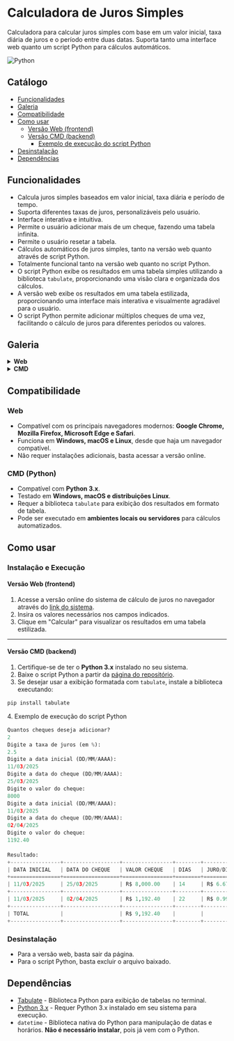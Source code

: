 # Calculadora de Juros Simples
Calculadora para calcular juros simples com base em um valor inicial, taxa diária de juros e o período entre duas datas. Suporta tanto uma interface web quanto um script Python para cálculos automáticos.

![Python](https://img.shields.io/badge/python-3.x-blue)

## Catálogo

- [Funcionalidades](#funcionalidades)
- [Galeria](#galeria)
- [Compatibilidade](#compatibilidade)
- [Como usar](#como-usar)
  - [Versão Web (frontend)](#versão-web-frontend)
  - [Versão CMD (backend)](#versão-cmd-backend)
     - [Exemplo de execução do script Python](#4-exemplo-de-execucao-do-script-python)
- [Desinstalação](#desinstalação)
- [Dependências](#dependências)


## Funcionalidades
* Calcula juros simples baseados em valor inicial, taxa diária e período de tempo.
* Suporta diferentes taxas de juros, personalizáveis pelo usuário.
* Interface interativa e intuitiva.
* Permite o usuário adicionar mais de um cheque, fazendo uma tabela infinita.
* Permite o usuário resetar a tabela.
* Cálculos automáticos de juros simples, tanto na versão web quanto através de script Python.
* Totalmente funcional tanto na versão web quanto no script Python.
* O script Python exibe os resultados em uma tabela simples utilizando a biblioteca `tabulate`, proporcionando uma visão clara e organizada dos cálculos.
* A versão web exibe os resultados em uma tabela estilizada, proporcionando uma interface mais interativa e visualmente agradável para o usuário.
* O script Python permite adicionar múltiplos cheques de uma vez, facilitando o cálculo de juros para diferentes períodos ou valores.

## Galeria

<details><summary><b>Web</b></summary>
   
![Interface inicial da versão web](./screenshot/screenshot_web1v2.png)
*Interface inicial da versão web, onde o usuário insere os dados para cálculo.*

![Resultados na versão web](./screenshot/screenshot_web2v2.png)
*Tela de resultados da versão web, exibindo os cálculos em uma tabela estilizada.*
</details>

<details><summary><b>CMD</b></summary>
   
![Resultados no terminal](./screenshot/screenshot_script.png)
*Resultados exibidos no terminal, utilizando a biblioteca `tabulate` para formatação.*
</details>


## Compatibilidade  
### Web  
- Compatível com os principais navegadores modernos: **Google Chrome, Mozilla Firefox, Microsoft Edge e Safari**.  
- Funciona em **Windows, macOS e Linux**, desde que haja um navegador compatível.  
- Não requer instalações adicionais, basta acessar a versão online.  

### CMD (Python) 
- Compatível com **Python 3.x**.  
- Testado em **Windows, macOS e distribuições Linux**.  
- Requer a biblioteca `tabulate` para exibição dos resultados em formato de tabela.
- Pode ser executado em **ambientes locais ou servidores** para cálculos automatizados.

## Como usar

### Instalação e Execução

#### Versão Web (frontend)

1. Acesse a versão online do sistema de cálculo de juros no navegador através do [link do sistema](https://calculadora-de-juros-simples.vercel.app/).
2. Insira os valores necessários nos campos indicados.
3. Clique em "Calcular" para visualizar os resultados em uma tabela estilizada.
---
#### Versão CMD (backend)
1. Certifique-se de ter o **Python 3.x** instalado no seu sistema.  
2. Baixe o script Python a partir da [página do repositório](https://github.com/esboinski/calculadora-de-juros-simples/tree/main/backend).  
3. Se desejar usar a exibição formatada com `tabulate`, instale a biblioteca executando:  
```bash
pip install tabulate
````
<a id="4-exemplo-de-execucao-do-script-python"></a>4. Exemplo de execução do script Python

```python
Quantos cheques deseja adicionar? 
2 
Digite a taxa de juros (em %): 
2.5 
Digite a data inicial (DD/MM/AAAA): 
11/03/2025 
Digite a data do cheque (DD/MM/AAAA): 
25/03/2025 
Digite o valor do cheque: 
8000 
Digite a data inicial (DD/MM/AAAA): 
11/03/2025 
Digite a data do cheque (DD/MM/AAAA): 
02/04/2025 
Digite o valor do cheque: 
1192.40

Resultado:
+----------------+------------------+----------------+--------+-----------------+----------------+
| DATA INICIAL   | DATA DO CHEQUE   | VALOR CHEQUE   | DIAS   | JURO/DIA 2.5%   | JUROS FINAIS   |
+================+==================+================+========+=================+================+
| 11/03/2025     | 25/03/2025       | R$ 8,000.00    | 14     | R$ 6.67         | R$ 93.33       |
+----------------+------------------+----------------+--------+-----------------+----------------+
| 11/03/2025     | 02/04/2025       | R$ 1,192.40    | 22     | R$ 0.99         | R$ 21.86       |
+----------------+------------------+----------------+--------+-----------------+----------------+
| TOTAL          |                  | R$ 9,192.40    |        |                 | R$ 115.19      |
+----------------+------------------+----------------+--------+-----------------+----------------+
````
### Desinstalação
- Para a versão web, basta sair da página.  
- Para o script Python, basta excluir o arquivo baixado.

## Dependências

* [Tabulate](https://pypi.org/project/tabulate/) - Biblioteca Python para exibição de tabelas no terminal.
* [Python 3.x](https://www.python.org/downloads/) - Requer Python 3.x instalado em seu sistema para execução.
* `datetime` - Biblioteca nativa do Python para manipulação de datas e horários. **Não é necessário instalar**, pois já vem com o Python.

